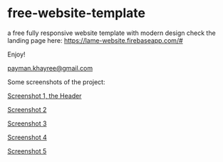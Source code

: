 # free-website-template
a free fully responsive website template with modern design
check the landing page here:
https://lame-website.firebaseapp.com/#

Enjoy!

payman.khayree@gmail.com

Some screenshots of the project:

[Screenshot 1, the Header](screenshots/screenshot-1-scaled.png)

[Screenshot 2](screenshots/screenshot-2-scaled.png)

[Screenshot 3](screenshots/screenshot-3-scaled.png)

[Screenshot 4](screenshots/screenshot-4-scaled.png)

[Screenshot 5](screenshots/screenshot-5-scaled.png)

